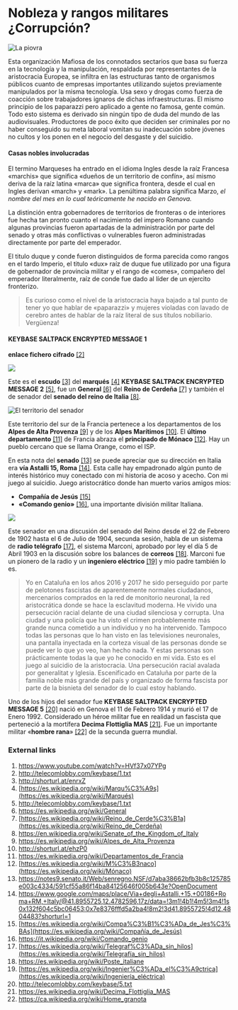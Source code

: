 # Nobleza y rangos militares ¿Corrupción?

![La piovra](http://telecomlobby.com/Images/lapiovra.webp)

Esta organización Mafiosa de los connotados sectarios que basa su fuerza en la tecnología y la manipulación, respaldada por representantes de la aristocracia Europea, se infiltra en las estructuras tanto de organismos públicos cuanto de empresas importantes utilizando sujetos previamente manipulados por la misma tecnología. Usa sexo y drogas como fuerza de coacción sobre trabajadores ignaros de dichas infraestructuras. El mismo principio de los paparazzi pero aplicado a gente no famosa, gente común. Todo esto sistema es derivado sin ningún tipo de duda del mundo de las audiovisuales. Productores de poco éxito que deciden ser criminales por no haber conseguido su meta laboral vomitan su inadecuación sobre jóvenes no cultos y los ponen en el negocio del desgaste y del suicidio. 

#### Casas nobles involucradas 

El termino Marqueses ha entrado en el idioma Ingles desde la raíz Francesa «marchis» que significa «dueños de un territorio de confín», así mismo deriva de la raíz latina «marca» que significa frontera, desde el cual en Ingles derivan «march»  y «mark». La penúltima palabra significa Marzo, *el nombre del mes en lo cual teóricamente he nacido en Genova.*  

La distinción entra gobernadores de territorios de fronteras o de interiores fue hecha tan pronto cuanto el nacimiento del impero Romano cuando algunas provincias fueron apartadas de la administración por parte del senado y otras más conflictivas o vulnerables fueron administradas directamente por parte del emperador. 

El titulo duque y conde fueron distinguidos de forma parecida como rangos en el tardo Imperio, el  titulo «dux» raíz de duque fue utilizado por una figura de gobernador de provincia militar y el rango de «comes», compañero del emperador literalmente, raíz de conde fue dado al líder de un ejercito fronterizo.  

> Es curioso como el nivel de la aristocracia haya bajado a tal punto de tener yo que hablar de «paparazzi» y mujeres violadas con lavado de cerebro antes de hablar de la raíz literal de sus títulos nobiliario. Vergüenza! 

#### KEYBASE SALTPACK ENCRYPTED MESSAGE 1

**enlace fichero cifrado** [[2]](http://telecomlobby.com/keybase/1.txt)

![](http://telecomlobby.com/Images/81207908_10221833008156953_4700509236348583936_n.jpg)

Este es el **escudo** [[3]](shorturl.at/enrxZ) del **marqués** [[4]](https://es.wikipedia.org/wiki/Marqu%C3%A9s) **KEYBASE SALTPACK ENCRYPTED MESSAGE 2** [[5]](http://telecomlobby.com/keybase/1.txt), fue un **General** [[6]](https://es.wikipedia.org/wiki/General) del **Reino de Cerdeña** [[7]](https://es.wikipedia.org/wiki/Reino_de_Cerde%C3%B1a) y también el de senador del **senado del reino de Italia** [[8]](https://en.wikipedia.org/wiki/Senate_of_the_Kingdom_of_Italy).

![El territorio del senador](http://telecomlobby.com/Images/marchesedlp.jpg)

Este territorio del sur de la Francia pertenece a los departamentos de los **Alpes de Alta Provenza** [[9]](https://es.wikipedia.org/wiki/Alpes_de_Alta_Provenza) y de los **Alpes Marítimos** [[10]](http://shorturl.at/ehzP0).  El **último departamento** [[11]](https://es.wikipedia.org/wiki/Departamentos_de_Francia) de Francia abraza el **principado de Mónaco** [[12]](https://es.wikipedia.org/wiki/M%C3%B3naco). Hay un pueblo cercano que se llama Orange, como el ISP. 

En esta nota del **senado** [[13]](https://notes9.senato.it/Web/senregno.NSF/d7aba38662bfb3b8c125785e003c4334/591cf55a86f14ba84125646f005b643e?OpenDocument) se puede apreciar que su dirección en Italia era **vía Astalli 15, Roma** [[14]](https://www.google.com/maps/place/Via+degli+Astalli,+15,+00186+Roma+RM,+Italy/@41.8955725,12.4782596,17z/data=!3m1!4b1!4m5!3m4!1s0x132f604c5bc06453:0x7e8376fffd5a2ba4!8m2!3d41.8955725!4d12.4804483?shorturl=1). Esta calle hay empadronado algún punto de interés histórico muy conectado con mi historia de acoso y acecho. Con mi juego al suicidio. Juego aristocrático donde han muerto varios amigos mios:

- **Compañía de Jesús** [[15]](https://es.wikipedia.org/wiki/Compa%C3%B1%C3%ADa_de_Jes%C3%BAs)
- **«Comando genio»** [[16]](https://it.wikipedia.org/wiki/Comando_genio), una importante división militar Italiana. 

![](http://telecomlobby.com/Images/astalli1.png)

Este senador en una discusión del senado del Reino desde el 22 de Febrero de 1902 hasta el 6 de Julio de 1904, secunda sesión, habla de un sistema de **radio telégrafo** [[17]](https://es.wikipedia.org/wiki/Telegraf%C3%ADa_sin_hilos), el sistema Marconi, aprobado por ley el día 5 de Abril 1903 en la discusión sobre los balances de **correos** [[18]](https://es.wikipedia.org/wiki/Poste_italiane). Marconi fue un pionero de la radio y un **ingeniero eléctrico** [[19]](https://es.wikipedia.org/wiki/Ingenier%C3%ADa_el%C3%A9ctrica) y mio padre también lo es. 

> Yo en Cataluña en los años 2016 y 2017 he sido perseguido por parte de pelotones fascistas de aparentemente normales ciudadanos, mercenarios comprados en la red de monitorio neuronal, la red aristocrática donde se hace la esclavitud moderna. He vivido una persecución racial delante de una ciudad silenciosa y corrupta. Una ciudad y una policía que ha visto el crimen probablemente más grande nunca cometido a un individuo y no ha intervenido. Tampoco todas las personas que lo han visto en las televisiones neuronales, una pantalla inyectada en la corteza visual de las personas donde se puede ver lo que yo veo, han hecho nada. Y estas personas son prácticamente todas la que yo he conocido en mi vida. Esto es el juego al suicidio de la aristocracia. Una persecución racial avalada por generalitat y Iglesia. Escenificado en Cataluña por parte de la familia noble más grande del país y organizado de forma fascista por parte de la bisnieta del senador de lo cual estoy hablando. 

Uno de los hijos del senador fue **KEYBASE SALTPACK ENCRYPTED MESSAGE 5** [[20]](http://telecomlobby.com/keybase/5.txt) nació en Genova el 11 de Febrero 1914 y murió el 17 de Enero 1992. Considerado un héroe militar fue en realidad un fascista que perteneció a la mortífera **Decima Flottiglia MAS** [[21]](https://es.wikipedia.org/wiki/Decima_Flottiglia_MAS). Fue un importante militar «**hombre rana**» [[22]](https://ca.wikipedia.org/wiki/Home_granota) de la secunda guerra mundial. 



### External links 

1. https://www.youtube.com/watch?v=HVf37x07YPg
2. http://telecomlobby.com/keybase/1.txt
3. http://shorturl.at/enrxZ
4. [https://es.wikipedia.org/wiki/Marqu%C3%A9s](https://es.wikipedia.org/wiki/Marqués)
5. http://telecomlobby.com/keybase/1.txt
6. https://es.wikipedia.org/wiki/General
7. [https://es.wikipedia.org/wiki/Reino_de_Cerde%C3%B1a](https://es.wikipedia.org/wiki/Reino_de_Cerdeña)
8. https://en.wikipedia.org/wiki/Senate_of_the_Kingdom_of_Italy
9. https://es.wikipedia.org/wiki/Alpes_de_Alta_Provenza
10. http://shorturl.at/ehzP0
11. https://es.wikipedia.org/wiki/Departamentos_de_Francia
12. [https://es.wikipedia.org/wiki/M%C3%B3naco](https://es.wikipedia.org/wiki/Mónaco)
13. https://notes9.senato.it/Web/senregno.NSF/d7aba38662bfb3b8c125785e003c4334/591cf55a86f14ba84125646f005b643e?OpenDocument 
14. https://www.google.com/maps/place/Via+degli+Astalli,+15,+00186+Roma+RM,+Italy/@41.8955725,12.4782596,17z/data=!3m1!4b1!4m5!3m4!1s0x132f604c5bc06453:0x7e8376fffd5a2ba4!8m2!3d41.8955725!4d12.4804483?shorturl=1
15. [https://es.wikipedia.org/wiki/Compa%C3%B1%C3%ADa_de_Jes%C3%BAs](https://es.wikipedia.org/wiki/Compañía_de_Jesús)
16. https://it.wikipedia.org/wiki/Comando_genio
17. [https://es.wikipedia.org/wiki/Telegraf%C3%ADa_sin_hilos](https://es.wikipedia.org/wiki/Telegrafía_sin_hilos)
18. https://es.wikipedia.org/wiki/Poste_italiane
19. [https://es.wikipedia.org/wiki/Ingenier%C3%ADa_el%C3%A9ctrica](https://es.wikipedia.org/wiki/Ingeniería_eléctrica)
20. http://telecomlobby.com/keybase/5.txt
21. https://es.wikipedia.org/wiki/Decima_Flottiglia_MAS
22. https://ca.wikipedia.org/wiki/Home_granota

